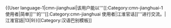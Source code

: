 {{User language-1|cmn-jianghuai|该用户能以'''[[:Category:cmn-jianghuai-1 使用者|简单]]'''的'''[[:Category:cmn-jianghuai 使用者|江淮官话]]'''进行交流。|江淮官話|13|9}}<noinclude>[[Category:汉语巴别模板]]</noinclude>